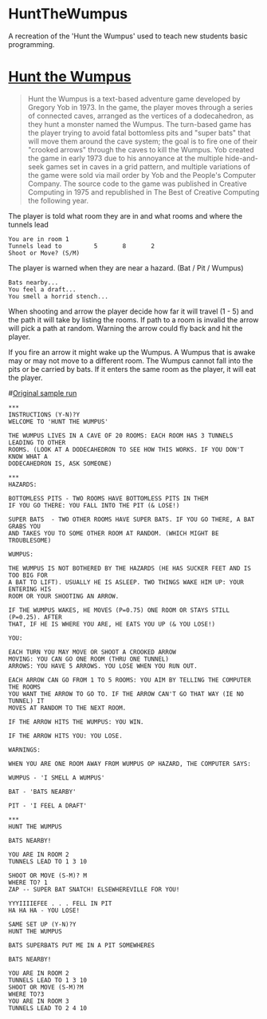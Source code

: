 # HuntTheWumpus
A recreation of the 'Hunt the Wumpus' used to teach new students basic programming.

# [Hunt the Wumpus](https://en.wikipedia.org/wiki/Hunt_the_Wumpus)

> Hunt the Wumpus is a text-based adventure game developed by Gregory Yob in 1973. In the game, the player moves through a series of connected caves, arranged as the vertices of a dodecahedron, as they hunt a monster named the Wumpus. The turn-based game has the player trying to avoid fatal bottomless pits and "super bats" that will move them around the cave system; the goal is to fire one of their "crooked arrows" through the caves to kill the Wumpus. Yob created the game in early 1973 due to his annoyance at the multiple hide-and-seek games set in caves in a grid pattern, and multiple variations of the game were sold via mail order by Yob and the People's Computer Company. The source code to the game was published in Creative Computing in 1975 and republished in The Best of Creative Computing the following year.

The player is told what room they are in and what rooms and where the tunnels lead

```
You are in room 1 
Tunnels lead to         5       8       2
Shoot or Move? (S/M) 
```

The player is warned when they are near a hazard. (Bat / Pit / Wumpus)

```
Bats nearby...
You feel a draft...
You smell a horrid stench...
```

When shooting and arrow the player decide how far it will travel (1 - 5) and the path it will take by listing the rooms. If path to a room is invalid the arrow will pick a path at random. Warning the arrow could fly back and hit the player.

If you fire an arrow it might wake up the Wumpus. A Wumpus that is awake may or may not move to a different room. The Wumpus cannot fall into the pits or be carried by bats. If it enters the same room as the player, it will eat the player.

#[Original sample run](https://www.atariarchives.org/bcc1/showpage.php?page=248)

```
***
INSTRUCTIONS (Y-N)?Y
WELCOME TO 'HUNT THE WUMPUS'

THE WUMPUS LIVES IN A CAVE OF 20 ROOMS: EACH ROOM HAS 3 TUNNELS LEADING TO OTHER
ROOMS. (LOOK AT A DODECAHEDRON TO SEE HOW THIS WORKS. IF YOU DON'T KNOW WHAT A
DODECAHEDRON IS, ASK SOMEONE)

***
HAZARDS:

BOTTOMLESS PITS - TWO ROOMS HAVE BOTTOMLESS PITS IN THEM
IF YOU GO THERE: YOU FALL INTO THE PIT (& LOSE!)

SUPER BATS  - TWO OTHER ROOMS HAVE SUPER BATS. IF YOU GO THERE, A BAT GRABS YOU
AND TAKES YOU TO SOME OTHER ROOM AT RANDOM. (WHICH MIGHT BE TROUBLESOME)

WUMPUS:

THE WUMPUS IS NOT BOTHERED BY THE HAZARDS (HE HAS SUCKER FEET AND IS TOO BIG FOR
A BAT TO LIFT). USUALLY HE IS ASLEEP. TWO THINGS WAKE HIM UP: YOUR ENTERING HIS
ROOM OR YOUR SHOOTING AN ARROW.

IF THE WUMPUS WAKES, HE MOVES (P=0.75) ONE ROOM OR STAYS STILL (P=0.25). AFTER
THAT, IF HE IS WHERE YOU ARE, HE EATS YOU UP (& YOU LOSE!)

YOU:

EACH TURN YOU MAY MOVE OR SHOOT A CROOKED ARROW 
MOVING: YOU CAN GO ONE ROOM (THRU ONE TUNNEL)
ARROWS: YOU HAVE 5 ARROWS. YOU LOSE WHEN YOU RUN OUT.

EACH ARROW CAN GO FROM 1 TO 5 ROOMS: YOU AIM BY TELLING THE COMPUTER THE ROOMS
YOU WANT THE ARROW TO GO TO. IF THE ARROW CAN'T GO THAT WAY (IE NO TUNNEL) IT
MOVES AT RANDOM TO THE NEXT ROOM.

IF THE ARROW HITS THE WUMPUS: YOU WIN.

IF THE ARROW HITS YOU: YOU LOSE.

WARNINGS:

WHEN YOU ARE ONE ROOM AWAY FROM WUMPUS OP HAZARD, THE COMPUTER SAYS:

WUMPUS - 'I SMELL A WUMPUS'

BAT - 'BATS NEARBY'

PIT - 'I FEEL A DRAFT'

***
HUNT THE WUMPUS

BATS NEARBY!

YOU ARE IN ROOM 2
TUNNELS LEAD TO 1 3 10

SHOOT OR MOVE (S-M)? M
WHERE TO? 1
ZAP -- SUPER BAT SNATCH! ELSEWHEREVILLE FOR YOU!

YYYIIIIEFEE . . . FELL IN PIT
HA HA HA - YOU LOSE!

SAME SET UP (Y-N)?Y
HUNT THE WUMPUS

BATS SUPERBATS PUT ME IN A PIT SOMEWHERES

BATS NEARBY!

YOU ARE IN ROOM 2
TUNNELS LEAD TO 1 3 10
SHOOT OR MOVE (S-M)?M
WHERE TO?3
YOU ARE IN ROOM 3
TUNNELS LEAD TO 2 4 10
```